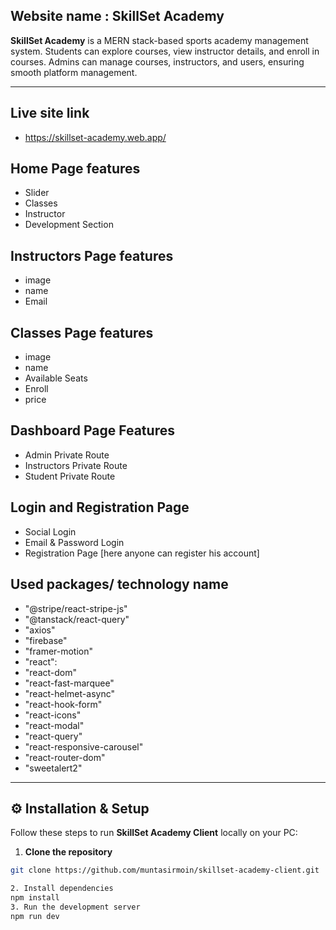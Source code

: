 

## Website name : SkillSet Academy


**SkillSet Academy** is a MERN stack-based sports academy management system. Students can explore courses, view instructor details, and enroll in courses. Admins can manage courses, instructors, and users, ensuring smooth platform management.

---


## Live site link
- https://skillset-academy.web.app/ 

## Home Page features
- Slider
- Classes
- Instructor
- Development Section

## Instructors Page features
- image
- name
- Email

## Classes Page features
- image
- name
- Available Seats
- Enroll
- price

## Dashboard Page Features
- Admin Private Route
- Instructors Private Route
- Student Private Route

## Login and Registration Page
- Social Login
- Email & Password Login
- Registration Page [here anyone can register his account]

## Used packages/ technology name
- "@stripe/react-stripe-js"
- "@tanstack/react-query"
- "axios"
- "firebase"
- "framer-motion"     
- "react": 
- "react-dom"
- "react-fast-marquee"    
- "react-helmet-async"
- "react-hook-form"
- "react-icons"     
- "react-modal"
- "react-query"
- "react-responsive-carousel"
- "react-router-dom"    
- "sweetalert2"
---

## ⚙️ Installation & Setup

Follow these steps to run **SkillSet Academy Client** locally on your PC:

1. **Clone the repository**  
```bash
git clone https://github.com/muntasirmoin/skillset-academy-client.git

2. Install dependencies
npm install
3. Run the development server
npm run dev
   
        

